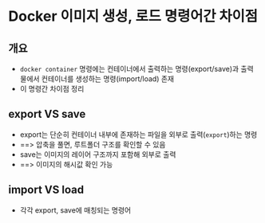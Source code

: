 # Docker 이미지 생성, 로드 명령어간 차이점

## 개요

* `docker container` 명령에는 컨테이너에서 출력하는 명령(export/save)과 출력물에서 컨테이너를 생성하는 명령(import/load) 존재
* 이 명령간 차이점 정리



## export VS save

* export는 단순히 컨테이너 내부에 존재하는 파일을 외부로 출력(`export`)하는 명령
* ==> 압축을 풀면, 루트폴더 구조를 확인할 수 있음
* save는 이미지의 레이어 구조까지 포함해 외부로 출력
* ==> 이미지의 해시값 확인 가능



## import VS load

* 각각 export, save에 매칭되는 명령어